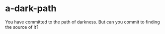 # a-dark-path
You have committed to the path of darkness. But can you commit to finding the source of it?